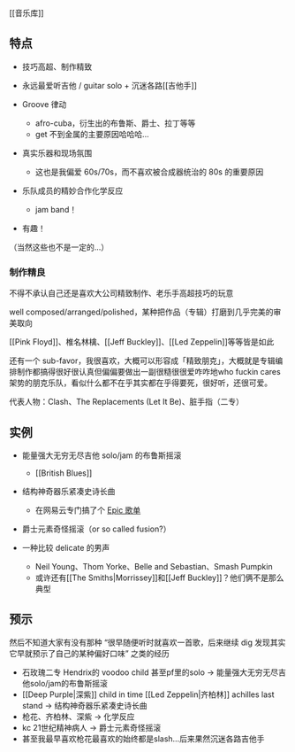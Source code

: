 ---
---

[[音乐库]]

## 特点

- 技巧高超、制作精致

- 永远最爱听吉他 / guitar solo + 沉迷各路[[吉他手]]

- Groove 律动
	- afro-cuba，衍生出的布鲁斯、爵士、拉丁等等
	- get 不到金属的主要原因哈哈哈...

- 真实乐器和现场氛围
	- 这也是我偏爱 60s/70s，而不喜欢被合成器统治的 80s 的重要原因

- 乐队成员的精妙合作化学反应
	- jam band！

- 有趣！

（当然这些也不是一定的...）

### 制作精良

不得不承认自己还是喜欢大公司精致制作、老乐手高超技巧的玩意

well composed/arranged/polished，某种把作品（专辑）打磨到几乎完美的审美取向

[[Pink Floyd]]、椎名林檎、[[Jeff Buckley]]、[[Led Zeppelin]]等等皆是如此


还有一个 sub-favor，我很喜欢，大概可以形容成「精致朋克」，大概就是专辑编排制作都搞得很好很认真但偏偏要做出一副很糙很很爱咋咋地who fuckin cares架势的朋克乐队，看似什么都不在乎其实都在乎得要死，很好听，还很可爱。

代表人物：Clash、The Replacements (Let It Be)、脏手指（二专）

## 实例

- 能量强大无穷无尽吉他 solo/jam 的布鲁斯摇滚
	- [[British Blues]]

- 结构神奇器乐紧凑史诗长曲
	- 在网易云专门搞了个 [Epic 歌单](https://y.music.163.com/m/playlist?app_version=8.7.55&id=5307112898&userid=106916740&dlt=0846&creatorId=106916740)

- 爵士元素奇怪摇滚（or so called fusion?）

- 一种比较 delicate 的男声
	- Neil Young、Thom Yorke、Belle and Sebastian、Smash Pumpkin 
	- 或许还有[[The Smiths|Morrissey]]和[[Jeff Buckley]]？他们俩不是那么典型

## 预示
然后不知道大家有没有那种 “很早随便听时就喜欢一首歌，后来继续 dig 发现其实它早就预示了自己的某种偏好口味” 之类的经历

- 石玫瑰二专  Hendrix的 voodoo child 甚至pf里的solo -> 能量强大无穷无尽吉他solo/jam的布鲁斯摇滚
- [[Deep Purple|深紫]] child in time [[Led Zeppelin|齐柏林]] achilles last stand -> 结构神奇器乐紧凑史诗长曲
- 枪花、齐柏林、深紫 -> 化学反应
- kc 21世纪精神病人 -> 爵士元素奇怪摇滚
- 甚至我最早喜欢枪花最喜欢的始终都是slash…后来果然沉迷各路吉他手